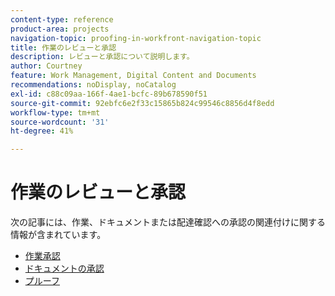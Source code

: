 ```yaml
---
content-type: reference
product-area: projects
navigation-topic: proofing-in-workfront-navigation-topic
title: 作業のレビューと承認
description: レビューと承認について説明します。
author: Courtney
feature: Work Management, Digital Content and Documents
recommendations: noDisplay, noCatalog
exl-id: c88c09aa-166f-4ae1-bcfc-89b678590f51
source-git-commit: 92ebfc6e2f33c15865b824c99546c8856d4f8edd
workflow-type: tm+mt
source-wordcount: '31'
ht-degree: 41%

---
```


# 作業のレビューと承認

次の記事には、作業、ドキュメントまたは配達確認への承認の関連付けに関する情報が含まれています。

<!-- * [Limited document and proof decision for non-paid users overview](/help/quicksilver/review-and-approve-work/proof-doc-decision-limits.md) -->
* [作業承認](../review-and-approve-work/manage-approvals/manage-approvals.md)
* [ドキュメントの承認](../review-and-approve-work/document-reviews-and-approvals/document-reviews-and-approvals.md)
* [プルーフ](../review-and-approve-work/proofing/proofing.md)

